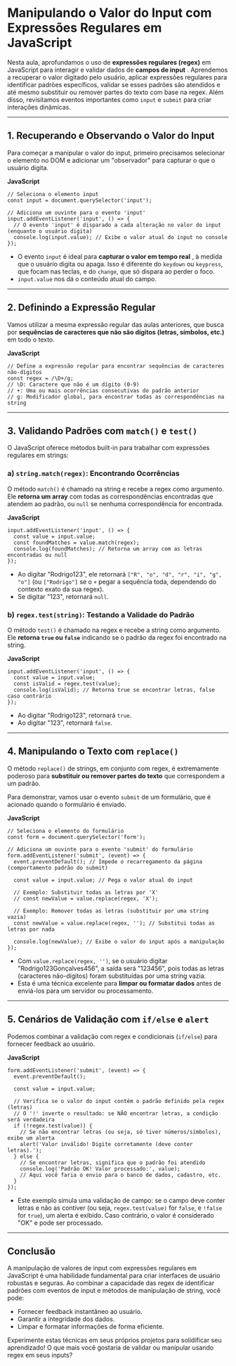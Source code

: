 # Manipulando o Valor do Input com Expressões Regulares em JavaScript

Nesta aula, aprofundamos o uso de **expressões regulares (regex)** em JavaScript para interagir e validar dados de  **campos de input** . Aprendemos a recuperar o valor digitado pelo usuário, aplicar expressões regulares para identificar padrões específicos, validar se esses padrões são atendidos e até mesmo substituir ou remover partes do texto com base na regex. Além disso, revisitamos eventos importantes como `input` e `submit` para criar interações dinâmicas.

---

## 1. Recuperando e Observando o Valor do Input

Para começar a manipular o valor do input, primeiro precisamos selecionar o elemento no DOM e adicionar um "observador" para capturar o que o usuário digita.

**JavaScript**

```
// Seleciona o elemento input
const input = document.querySelector('input');

// Adiciona um ouvinte para o evento 'input'
input.addEventListener('input', () => {
  // O evento 'input' é disparado a cada alteração no valor do input (enquanto o usuário digita)
  console.log(input.value); // Exibe o valor atual do input no console
});
```

* O evento `input` é ideal para  **capturar o valor em tempo real** , à medida que o usuário digita ou apaga. Isso é diferente do `keydown` ou `keypress`, que focam nas teclas, e do `change`, que só dispara ao perder o foco.
* `input.value` nos dá o conteúdo atual do campo.

---

## 2. Definindo a Expressão Regular

Vamos utilizar a mesma expressão regular das aulas anteriores, que busca por **sequências de caracteres que não são dígitos (letras, símbolos, etc.)** em todo o texto.

**JavaScript**

```
// Define a expressão regular para encontrar sequências de caracteres não-dígitos
const regex = /\D+/g;
// \D: Caractere que não é um dígito (0-9)
// +: Uma ou mais ocorrências consecutivas do padrão anterior
// g: Modificador global, para encontrar todas as correspondências na string
```

---

## 3. Validando Padrões com `match()` e `test()`

O JavaScript oferece métodos built-in para trabalhar com expressões regulares em strings:

### a) `string.match(regex)`: Encontrando Ocorrências

O método `match()` é chamado na string e recebe a regex como argumento. Ele **retorna um array** com todas as correspondências encontradas que atendem ao padrão, ou `null` se nenhuma correspondência for encontrada.

**JavaScript**

```
input.addEventListener('input', () => {
  const value = input.value;
  const foundMatches = value.match(regex);
  console.log(foundMatches); // Retorna um array com as letras encontradas ou null
});
```

* Ao digitar "Rodrigo123", ele retornará `["R", "o", "d", "r", "i", "g", "o"]` (ou `["Rodrigo"]` se o `+` pegar a sequência toda, dependendo do contexto exato da sua regex).
* Se digitar "123", retornará `null`.

### b) `regex.test(string)`: Testando a Validade do Padrão

O método `test()` é chamado na regex e recebe a string como argumento. Ele **retorna `true` ou `false`** indicando se o padrão da regex foi encontrado na string.

**JavaScript**

```
input.addEventListener('input', () => {
  const value = input.value;
  const isValid = regex.test(value);
  console.log(isValid); // Retorna true se encontrar letras, false caso contrário
});
```

* Ao digitar "Rodrigo123", retornará `true`.
* Ao digitar "123", retornará `false`.

---

## 4. Manipulando o Texto com `replace()`

O método `replace()` de strings, em conjunto com regex, é extremamente poderoso para **substituir ou remover partes do texto** que correspondem a um padrão.

Para demonstrar, vamos usar o evento `submit` de um formulário, que é acionado quando o formulário é enviado.

**JavaScript**

```
// Seleciona o elemento do formulário
const form = document.querySelector('form');

// Adiciona um ouvinte para o evento 'submit' do formulário
form.addEventListener('submit', (event) => {
  event.preventDefault(); // Impede o recarregamento da página (comportamento padrão do submit)

  const value = input.value; // Pega o valor atual do input

  // Exemplo: Substituir todas as letras por 'X'
  // const newValue = value.replace(regex, 'X');

  // Exemplo: Remover todas as letras (substituir por uma string vazia)
  const newValue = value.replace(regex, ''); // Substitui todas as letras por nada

  console.log(newValue); // Exibe o valor do input após a manipulação
});
```

* Com `value.replace(regex, '')`, se o usuário digitar "Rodrigo123Gonçalves456", a saída será "123456", pois todas as letras (caracteres não-dígitos) foram substituídas por uma string vazia.
* Esta é uma técnica excelente para **limpar ou formatar dados** antes de enviá-los para um servidor ou processamento.

---

## 5. Cenários de Validação com `if/else` e `alert`

Podemos combinar a validação com regex e condicionais (`if/else`) para fornecer feedback ao usuário.

**JavaScript**

```
form.addEventListener('submit', (event) => {
  event.preventDefault();

  const value = input.value;

  // Verifica se o valor do input contém o padrão definido pela regex (letras)
  // O '!' inverte o resultado: se NÃO encontrar letras, a condição será verdadeira
  if (!regex.test(value)) {
    // Se não encontrar letras (ou seja, só tiver números/símbolos), exibe um alerta
    alert('Valor inválido! Digite corretamente (deve conter letras).');
  } else {
    // Se encontrar letras, significa que o padrão foi atendido
    console.log('Padrão OK! Valor processado:', value);
    // Aqui você faria o envio para o banco de dados, cadastro, etc.
  }
});
```

* Este exemplo simula uma validação de campo: se o campo deve conter letras e não as contiver (ou seja, `regex.test(value)` for `false`, e `!false` for `true`), um alerta é exibido. Caso contrário, o valor é considerado "OK" e pode ser processado.

---

## Conclusão

A manipulação de valores de input com expressões regulares em JavaScript é uma habilidade fundamental para criar interfaces de usuário robustas e seguras. Ao combinar a capacidade das regex de identificar padrões com eventos de input e métodos de manipulação de string, você pode:

* Fornecer feedback instantâneo ao usuário.
* Garantir a integridade dos dados.
* Limpar e formatar informações de forma eficiente.

Experimente estas técnicas em seus próprios projetos para solidificar seu aprendizado! O que mais você gostaria de validar ou manipular usando regex em seus inputs?
